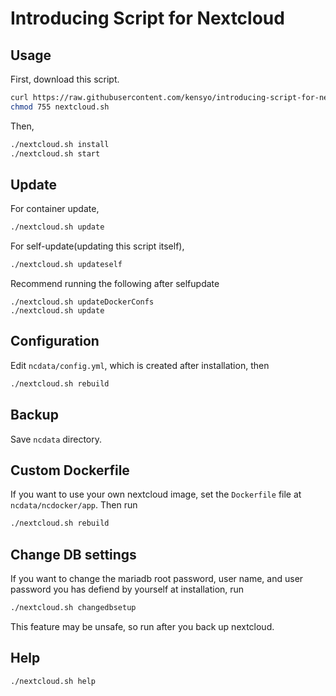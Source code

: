 # Introducing Script for Nextcloud

## Usage
First, download this script.

```bash
curl https://raw.githubusercontent.com/kensyo/introducing-script-for-nextcloud/main/nextcloud.sh -o nextcloud.sh
chmod 755 nextcloud.sh
```

Then,

```bash
./nextcloud.sh install
./nextcloud.sh start
```

## Update
For container update,
```bash
./nextcloud.sh update
```

For self-update(updating this script itself),
```bash
./nextcloud.sh updateself
```

Recommend running the following after selfupdate
```
./nextcloud.sh updateDockerConfs
./nextcloud.sh update
```

## Configuration
Edit `ncdata/config.yml`, which is created after installation, then
```bash
./nextcloud.sh rebuild
```

## Backup
Save `ncdata` directory.

## Custom Dockerfile
If you want to use your own nextcloud image, set the `Dockerfile` file at `ncdata/ncdocker/app`.
Then run
```bash
./nextcloud.sh rebuild
```

## Change DB settings
If you want to change the mariadb root password, user name, and user password you has defiend by yourself at installation,
run
```bash
./nextcloud.sh changedbsetup
```
This feature may be unsafe, so run after you back up nextcloud.

## Help

```bash
./nextcloud.sh help
```
